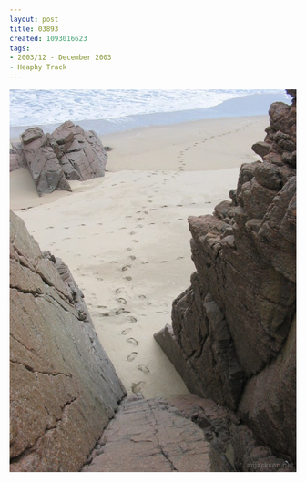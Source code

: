 ```yaml
---
layout: post
title: 03893
created: 1093016623
tags:
- 2003/12 - December 2003
- Heaphy Track
---
```


<img src="/image/images/03893-1346.jpg"/>

